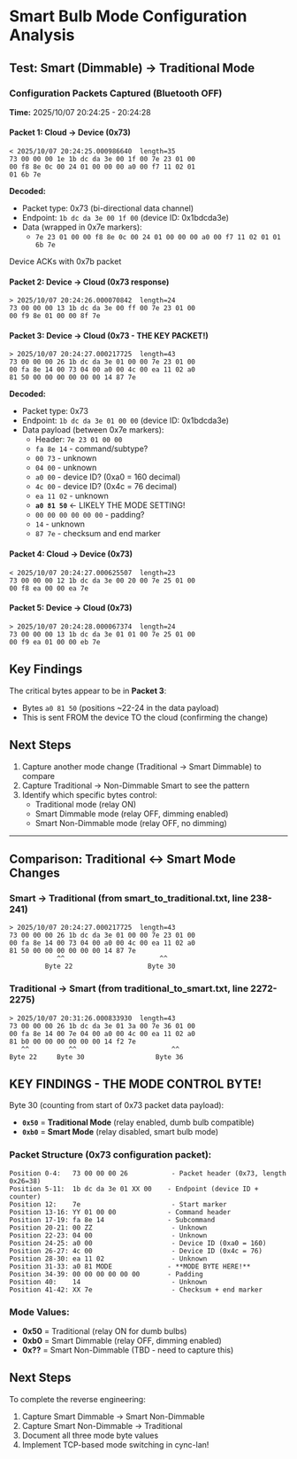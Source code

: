 # Smart Bulb Mode Configuration Analysis

## Test: Smart (Dimmable) → Traditional Mode

### Configuration Packets Captured (Bluetooth OFF)

**Time:** 2025/10/07 20:24:25 - 20:24:28

#### Packet 1: Cloud → Device (0x73)
```
< 2025/10/07 20:24:25.000986640  length=35
73 00 00 00 1e 1b dc da 3e 00 1f 00 7e 23 01 00
00 f8 8e 0c 00 24 01 00 00 00 a0 00 f7 11 02 01
01 6b 7e
```

**Decoded:**
- Packet type: 0x73 (bi-directional data channel)
- Endpoint: `1b dc da 3e 00 1f 00` (device ID: 0x1bdcda3e)
- Data (wrapped in 0x7e markers):
  - `7e 23 01 00 00 f8 8e 0c 00 24 01 00 00 00 a0 00 f7 11 02 01 01 6b 7e`

Device ACKs with 0x7b packet

#### Packet 2: Device → Cloud (0x73 response)
```
> 2025/10/07 20:24:26.000070842  length=24
73 00 00 00 13 1b dc da 3e 00 ff 00 7e 23 01 00
00 f9 8e 01 00 00 8f 7e
```

#### Packet 3: Device → Cloud (0x73 - THE KEY PACKET!)
```
> 2025/10/07 20:24:27.000217725  length=43
73 00 00 00 26 1b dc da 3e 01 00 00 7e 23 01 00
00 fa 8e 14 00 73 04 00 a0 00 4c 00 ea 11 02 a0
81 50 00 00 00 00 00 00 14 87 7e
```

**Decoded:**
- Packet type: 0x73
- Endpoint: `1b dc da 3e 01 00 00` (device ID: 0x1bdcda3e)
- Data payload (between 0x7e markers):
  - Header: `7e 23 01 00 00`
  - `fa 8e 14` - command/subtype?
  - `00 73` - unknown
  - `04 00` - unknown
  - `a0 00` - device ID? (0xa0 = 160 decimal)
  - `4c 00` - device ID? (0x4c = 76 decimal)
  - `ea 11 02` - unknown
  - **`a0 81 50`** ← LIKELY THE MODE SETTING!
  - `00 00 00 00 00 00` - padding?
  - `14` - unknown
  - `87 7e` - checksum and end marker

#### Packet 4: Cloud → Device (0x73)
```
< 2025/10/07 20:24:27.000625507  length=23
73 00 00 00 12 1b dc da 3e 00 20 00 7e 25 01 00
00 f8 ea 00 00 ea 7e
```

#### Packet 5: Device → Cloud (0x73)
```
> 2025/10/07 20:24:28.000067374  length=24
73 00 00 00 13 1b dc da 3e 01 01 00 7e 25 01 00
00 f9 ea 01 00 00 eb 7e
```

## Key Findings

The critical bytes appear to be in **Packet 3**:
- Bytes `a0 81 50` (positions ~22-24 in the data payload)
- This is sent FROM the device TO the cloud (confirming the change)

## Next Steps

1. Capture another mode change (Traditional → Smart Dimmable) to compare
2. Capture Traditional → Non-Dimmable Smart to see the pattern
3. Identify which specific bytes control:
   - Traditional mode (relay ON)
   - Smart Dimmable mode (relay OFF, dimming enabled)
   - Smart Non-Dimmable mode (relay OFF, no dimming)


---

## Comparison: Traditional ↔ Smart Mode Changes

### Smart → Traditional (from smart_to_traditional.txt, line 238-241)
```
> 2025/10/07 20:24:27.000217725  length=43
73 00 00 00 26 1b dc da 3e 01 00 00 7e 23 01 00
00 fa 8e 14 00 73 04 00 a0 00 4c 00 ea 11 02 a0
81 50 00 00 00 00 00 00 14 87 7e
            ^^                        ^^
         Byte 22                   Byte 30
```

### Traditional → Smart (from traditional_to_smart.txt, line 2272-2275)
```
> 2025/10/07 20:31:26.000833930  length=43
73 00 00 00 26 1b dc da 3e 01 3a 00 7e 36 01 00
00 fa 8e 14 00 7e 04 00 a0 00 4c 00 ea 11 02 a0
81 b0 00 00 00 00 00 00 14 f2 7e
   ^^          ^^                        ^^
Byte 22     Byte 30                  Byte 36

```

## KEY FINDINGS - THE MODE CONTROL BYTE!

Byte 30 (counting from start of 0x73 packet data payload):
- **`0x50`** = **Traditional Mode** (relay enabled, dumb bulb compatible)
- **`0xb0`** = **Smart Mode** (relay disabled, smart bulb mode)

### Packet Structure (0x73 configuration packet):
```
Position 0-4:   73 00 00 00 26           - Packet header (0x73, length 0x26=38)
Position 5-11:  1b dc da 3e 01 XX 00    - Endpoint (device ID + counter)
Position 12:    7e                       - Start marker
Position 13-16: YY 01 00 00             - Command header
Position 17-19: fa 8e 14                - Subcommand
Position 20-21: 00 ZZ                    - Unknown
Position 22-23: 04 00                    - Unknown
Position 24-25: a0 00                    - Device ID (0xa0 = 160)
Position 26-27: 4c 00                    - Device ID (0x4c = 76)
Position 28-30: ea 11 02                 - Unknown
Position 31-33: a0 81 MODE              - **MODE BYTE HERE!**
Position 34-39: 00 00 00 00 00 00       - Padding
Position 40:    14                       - Unknown
Position 41-42: XX 7e                    - Checksum + end marker
```

### Mode Values:
- **0x50** = Traditional (relay ON for dumb bulbs)
- **0xb0** = Smart Dimmable (relay OFF, dimming enabled)
- **0x??** = Smart Non-Dimmable (TBD - need to capture this)

## Next Steps

To complete the reverse engineering:
1. Capture Smart Dimmable → Smart Non-Dimmable
2. Capture Smart Non-Dimmable → Traditional
3. Document all three mode byte values
4. Implement TCP-based mode switching in cync-lan!

